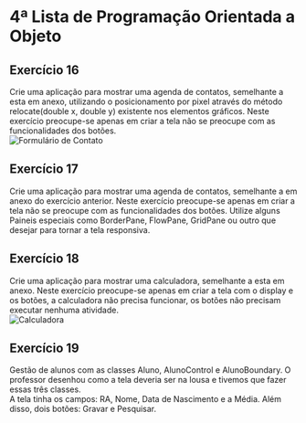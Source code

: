 # 4ª Lista de Programação Orientada a Objeto

## Exercício 16
Crie uma aplicação para mostrar uma agenda de contatos, semelhante a esta em anexo, utilizando o posicionamento por pixel através do método relocate(double x, double y) existente nos elementos gráficos. Neste exercício preocupe-se apenas em criar a tela não se preocupe com as funcionalidades dos botões.<br>
![Formulário de Contato](https://github.com/wastecoder/poo-lista4-javafx/assets/101117204/e2219042-41c4-4b6a-b3a5-2634068a519f)


## Exercício 17
Crie uma aplicação para mostrar uma agenda de contatos, semelhante a em anexo do exercício anterior. Neste exercício preocupe-se apenas em criar a tela não se preocupe com as funcionalidades dos botões. Utilize alguns Paineis especiais como BorderPane, FlowPane, GridPane ou outro que desejar para tornar a tela responsiva.


## Exercício 18
Crie uma aplicação para mostrar uma calculadora, semelhante a esta em anexo. Neste exercício preocupe-se apenas em criar a tela com o display e os botões, a calculadora não precisa funcionar, os botões não precisam executar nenhuma atividade.<br>
![Calculadora](https://github.com/wastecoder/poo-lista4-javafx/assets/101117204/e1b5c648-64a3-4747-ab3c-02f519375eee)


## Exercício 19
Gestão de alunos com as classes Aluno, AlunoControl e AlunoBoundary. O professor desenhou como a tela deveria ser na lousa e tivemos que fazer essas três classes.<br>
A tela tinha os campos: RA, Nome, Data de Nascimento e a Média. Além disso, dois botões: Gravar e Pesquisar.
